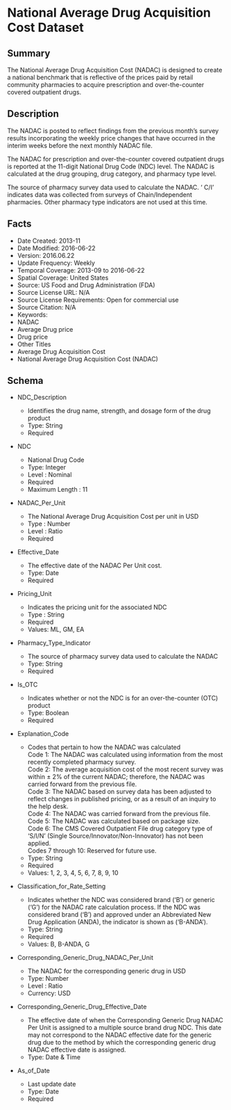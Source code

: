 # National Average Drug Acquisition Cost Dataset

## Summary
The National Average Drug Acquisition Cost (NADAC) is designed to create a national benchmark that is reflective of the prices paid by retail community pharmacies to acquire prescription and over-the-counter covered outpatient drugs.

## Description
The NADAC is posted to reflect findings from the previous month’s survey results incorporating the weekly price changes that have occurred in the interim weeks before the next monthly NADAC file.

The NADAC for prescription and over-the-counter covered outpatient drugs is reported at the 11-digit National Drug Code (NDC) level. The NADAC is calculated at the drug grouping, drug category, and pharmacy type level.

The source of pharmacy survey data used to calculate the NADAC. ‘ C/I’ indicates data was collected from surveys of Chain/Independent pharmacies. Other pharmacy type indicators are not used at this time.

## Facts
- Date Created: 2013-11
- Date Modified: 2016-06-22
- Version: 2016.06.22
- Update Frequency: Weekly
- Temporal Coverage: 2013-09 to 2016-06-22
- Spatial Coverage: United States
- Source: US Food and Drug Administration (FDA)
- Source License URL: N/A
- Source License Requirements: Open for commercial use
- Source Citation: N/A
- Keywords: 
 - NADAC
 - Average Drug price
 - Drug price
- Other Titles
 - Average Drug Acquisition Cost
 - National Average Drug Acquisition Cost (NADAC)

## Schema
- NDC_Description
  - Identifies the drug name, strength, and dosage form of the drug product 
  - Type: String
  - Required

- NDC
  - National Drug Code  
  - Type: Integer
  - Level : Nominal
  - Required
  - Maximum Length : 11 

- NADAC_Per_Unit
  - The National Average Drug Acquisition Cost per unit in USD
  - Type : Number
  - Level : Ratio
  - Required

- Effective_Date
  - The effective date of the NADAC Per Unit cost.
  - Type: Date
  - Required

- Pricing_Unit
  - Indicates the pricing unit for the associated NDC
  - Type : String
  - Required
  - Values: ML, GM, EA

- Pharmacy_Type_Indicator
  - The source of pharmacy survey data used to calculate the NADAC
  - Type: String
  - Required

- Is_OTC
  - Indicates whether or not the NDC is for an over-the-counter (OTC) product 
  - Type: Boolean
  - Required

- Explanation_Code

  - Codes that pertain to how the NADAC was calculated  
    Code 1: The NADAC was calculated using information from the most recently completed pharmacy survey.  
    Code 2: The average acquisition cost of the most recent survey was within ± 2% of the current NADAC; therefore, the NADAC was carried forward from the previous file.  
    Code 3: The NADAC based on survey data has been adjusted to reflect changes in published pricing, or as a result of an inquiry to the help desk.  
    Code 4: The NADAC was carried forward from the previous file.  
    Code 5: The NADAC was calculated based on package size.  
    Code 6: The CMS Covered Outpatient File drug category type of ‘S/I/N’ (Single Source/Innovator/Non-Innovator) has not been applied.  
    Codes 7 through 10: Reserved for future use.  
  - Type: String
  - Required
  - Values: 1, 2, 3, 4, 5, 6, 7, 8, 9, 10

- Classification_for_Rate_Setting
  - Indicates whether the NDC was considered brand (‘B’) or generic (‘G’) for the NADAC rate calculation process. If the NDC was considered brand (‘B’) and approved under an Abbreviated New Drug Application (ANDA), the indicator is shown as (‘B-ANDA’).
  - Type: String
  - Required
  - Values: B, B-ANDA, G

- Corresponding_Generic_Drug_NADAC_Per_Unit
  - The NADAC for the corresponding generic drug in USD
  - Type: Number
  - Level : Ratio
  - Currency:  USD

- Corresponding_Generic_Drug_Effective_Date
  - The effective date of when the Corresponding Generic Drug NADAC Per Unit is assigned to a multiple source brand drug NDC. This date may not correspond to the NADAC effective date for the generic drug due to the method by which the corresponding generic drug NADAC effective date is assigned.
  - Type: Date & Time

- As_of_Date
  - Last update date
  - Type: Date
  - Required
